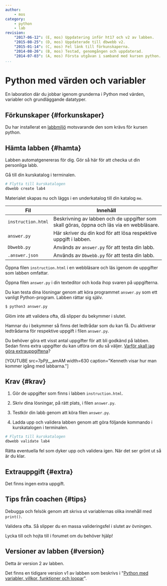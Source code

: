 ```yaml
---
author:
    - mos
category:
    - python
    - lab
revision:
    "2017-06-12": (E, mos) Uppdatering inför ht17 och v2 av labben.
    "2015-08-25": (D, mos) Uppdaterade till dbwebb v2.
    "2015-01-14": (C, mos) Fel länk till förkunskaperna.
    "2014-08-26": (B, mos) Testad, genomgången och uppdaterad.
    "2014-07-03": (A, mos) Första utgåvan i samband med kursen python.
...
```

Python med värden och variabler
==================================

En laboration där du jobbar igenom grunderna i Python med värden, variabler och grundläggande datatyper.

<!--more-->


Förkunskaper {#forkunskaper}
-----------------------

Du har installerat en [labbmiljö](kurser/python/kmom01#labbmiljo) motsvarande den som krävs för kursen python.



Hämta labben {#hamta}
-----------------------

Labben automatgenereras för dig. Gör så här för att checka ut din personliga labb.

Gå till din kurskatalog i terminalen.

```bash
# Flytta till kurskatalogen
dbwebb create lab4
```

Materialet skapas nu och läggs i en underkatalog till din katalog `me`.

| Fil | Innehåll |
|-----|----------|
| `instruction.html` | Beskrivning av labben och de uppgifter som skall göras, öppna och läs via en webbläsare.               |
| `answer.py`        | Här skriver du din kod för att lösa respektive uppgift i labben. |
| `Dbwebb.py`        | Används av `answer.py` för att testa din labb. |
| `.answer.json`     | Används av `Dbwebb.py` för att testa din labb. |

Öppna filen `instruction.html` i en webbläsare och läs igenom de uppgifter som labben omfattar.

Öppna filen `answer.py` i din texteditor och koda ihop svaren på uppgifterna.

Du kan testa dina lösningar genom att köra programmet `answer.py` som ett vanligt Python-program. Labben rättar sig själv.

```python
$ python3 answer.py
```

Glöm inte att validera ofta, då slipper du bekymmer i slutet. 

Hamnar du i bekymmer så finns det ledtrådar som du kan få. Du aktiverar ledtrådarna för respektive uppgift i filen `answer.py`.

Du behöver göra ett visst antal uppgifter för att bli godkänd på labben. Sedan finns extra uppgifter du kan utföra om du så väljer. [Varför skall jag göra extrauppgiftena](kurser/faq/varfor-gora-extra-uppgifter)?

[YOUTUBE src=7pPjt__amAM width=630 caption="Kenneth visar hur man kommer igång med labbarna."]



Krav {#krav}
-----------------------

1. Gör de uppgifter som finns i labben `instruction.html`.

2. Skriv dina lösningar, på rätt plats, i filen `answer.py`.

3. Testkör din labb genom att köra filen `answer.py`.

4. Ladda upp och validera labben genom att göra följande kommando i kurskatalogen i terminalen.

```bash
# Flytta till kurskatalogen
dbwebb validate lab4
```

Rätta eventuella fel som dyker upp och validera igen. När det ser grönt ut så är du klar. 



Extrauppgift {#extra}
-----------------------

Det finns ingen extra uppgift.



Tips från coachen {#tips}
-----------------------

Debugga och felsök genom att skriva ut variablernas olika innehåll med `print()`.

Validera ofta. Så slipper du en massa valideringsfel i slutet av övningen.

Lycka till och hojta till i forumet om du behöver hjälp!



Versioner av labben {#version}
-----------------------

Detta är version 2 av labben.

Det finns en tidigare version v1 av labben som beskrivs i "[Python med variabler, villkor, funktioner och loopar](uppgift/python-med-variabler-villkor-funktioner-och-loopar)".
